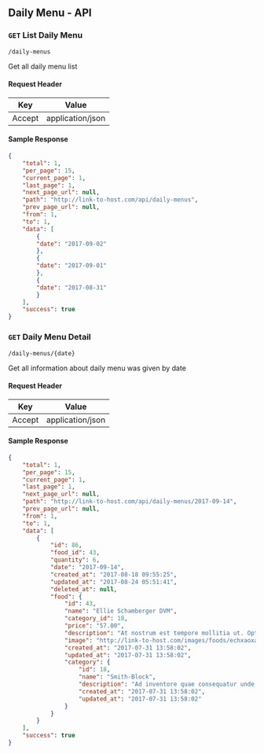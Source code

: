 ## Daily Menu - API

### `GET` List Daily Menu
```
/daily-menus
```
Get all daily menu list
#### Request Header
| Key | Value |
|---|---|
|Accept|application/json

#### Sample Response
```json
{
    "total": 1,
    "per_page": 15,
    "current_page": 1,
    "last_page": 1,
    "next_page_url": null,
    "path": "http://link-to-host.com/api/daily-menus",
    "prev_page_url": null,
    "from": 1,
    "to": 1,
    "data": [
	    {
		"date": "2017-09-02"
	    },
	    {
	    "date": "2017-09-01"
	    },
	    {
	    "date": "2017-08-31"
	    }
	],
	"success": true
}
```

### `GET` Daily Menu Detail
```
/daily-menus/{date}
```
Get all information about daily menu was given by date
#### Request Header
| Key | Value |
|---|---|
|Accept|application/json

#### Sample Response
```json
{
    "total": 1,
    "per_page": 15,
    "current_page": 1,
    "last_page": 1,
    "next_page_url": null,
    "path": "http://link-to-host.com/api/daily-menus/2017-09-14",
    "prev_page_url": null,
    "from": 1,
    "to": 1,
    "data": [
        {
            "id": 86,
            "food_id": 43,
            "quantity": 6,
            "date": "2017-09-14",
            "created_at": "2017-08-18 09:55:25",
            "updated_at": "2017-08-24 05:51:41",
            "deleted_at": null,
            "food": {
                "id": 43,
                "name": "Ellie Schamberger DVM",
                "category_id": 18,
                "price": "57.00",
                "description": "At nostrum est tempore mollitia ut. Optio magni delectus culpa et.",
                "image": "http://link-to-host.com/images/foods/echxaoxasot.jpg",
                "created_at": "2017-07-31 13:58:02",
                "updated_at": "2017-07-31 13:58:02",
                "category": {
                    "id": 18,
                    "name": "Smith-Block",
                    "description": "Ad inventore quae consequatur unde eos similique.",
                    "created_at": "2017-07-31 13:58:02",
                    "updated_at": "2017-07-31 13:58:02"
                }
            }
        }
    ],
    "success": true
}
```
